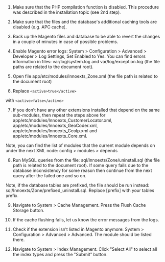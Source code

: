 1. Make sure that the PHP compilation function is disabled. This procedure was described in the installation topic (see 2nd step).

2. Make sure that the files and the database's additional caching tools are disabled (e.g. APC cache).

3. Back up the Magento files and database to be able to revert the changes in a couple of minutes in case of possible problems.

4. Enable Magento error logs: System > Configuration > Advanced > Developer > Log Settings, Set Enabled to Yes. You can find errors information in files: var/log/system.log and var/log/exception.log (the file paths are related to the document root).

5. Open file app/etc/modules/Innoexts_Zone.xml (the file path is related to the document root)

6. Replace
```<active>true</active>```

with
```<active>false</active>```

7. If you don’t have any other extensions installed that depend on the same sub-modules, then repeat the steps above for app/etc/modules/Innoexts_CustomerLocator.xml, app/etc/modules/Innoexts_GeoCoder.xml, app/etc/modules/Innoexts_GeoIp.xml and app/etc/modules/Innoexts_Core.xml.

Note, you can find the list of modules that the current module depends on under the next XML node: config > modules > depends

8. Run MySQL queries from the file: sql/Innoexts/Zone/uninstall.sql (the file path is related to the document root). If some query fails due to the database inconsistency for some reason then continue from the next query after the failed one and so on.

Note, if the database tables are prefixed, the file should be run instead: sql/Innoexts/Zone/prefixed_uninstall.sql. Replace [prefix] with your tables prefix.

9. Navigate to System > Cache Management. Press the Flush Cache Storage button.

10. If the cache flushing fails, let us know the error messages from the logs.

11. Check if the extension isn’t listed in Magento anymore: System > Configuration > Advanced > Advanced. The module should be listed there.

12. Navigate to System > Index Management. Click "Select All" to select all the index types and press the "Submit" button.
